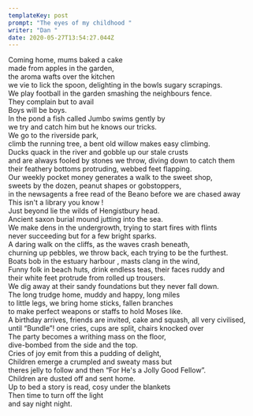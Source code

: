```yaml
---
templateKey: post
prompt: "The eyes of my childhood "
writer: "Dan "
date: 2020-05-27T13:54:27.044Z
---
```

Coming home, mums baked a cake\
made from apples in the garden,\
the aroma wafts over the kitchen\
we vie to lick the spoon, delighting in the bowls sugary scrapings.\
We play football in the garden smashing the neighbours fence.\
They complain but to avail\
Boys will be boys.\
In the pond a fish called Jumbo swims gently by\
we try and catch him but he knows our tricks.\
We go to the riverside park,\
climb the running tree, a bent old willow makes easy climbing.\
Ducks quack in the river and gobble up our stale crusts\
and are always fooled by stones we throw, diving down to catch them\
their feathery bottoms protruding, webbed feet flapping.\
Our weekly pocket money generates a walk to the sweet shop,\
sweets by the dozen, peanut shapes or gobstoppers,\
in the newsagents a free read of the Beano before we are chased away\
This isn't a library you know !\
Just beyond lie the wilds of Hengistbury head.\
Ancient saxon burial mound jutting into the sea.\
We make dens in the undergrowth, trying to start fires with flints\
never succeeding but for a few bright sparks.\
A daring walk on the cliffs, as the waves crash beneath,\
churning up pebbles, we throw back, each trying to be the furthest.\
Boats bob in the estuary harbour , masts clang in the wind,\
Funny folk in beach huts, drink endless teas, their faces ruddy and\
their white feet protrude from rolled up trousers.\
We dig away at their sandy foundations but they never fall down.\
The long trudge home, muddy and happy, long miles\
to little legs, we bring home sticks, fallen branches\
to make perfect weapons or staffs to hold Moses like.\
A birthday arrives, friends are invited, cake and squash, all very civilised, until “Bundle”! one cries, cups are split, chairs knocked over\
The party becomes a writhing mass on the floor,\
dive-bombed from the side and the top.\
Cries of joy emit from this a pudding of delight,\
Children emerge a crumpled and sweaty mass but\
theres jelly to follow and then “For He's a Jolly Good Fellow”.\
Children are dusted off and sent home.\
Up to bed a story is read, cosy under the blankets\
Then time to turn off the light\
and say night night.